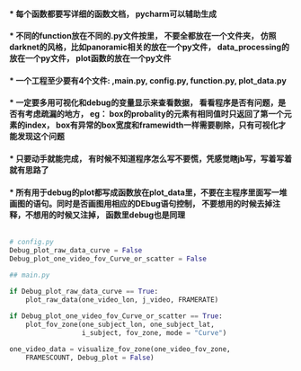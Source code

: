 #### * 每个函数都要写详细的函数文档， pycharm可以辅助生成

#### * 不同的function放在不同的.py文件按里， 不要全都放在一个文件夹， 仿照darknet的风格，比如panoramic相关的放在一个py文件， data_processing的放在一个py文件， plot函数的放在一个py文件

#### * 一个工程至少要有4个文件: ,main.py, config.py, function.py, plot_data.py

#### * 一定要多用可视化和debug的变量显示来查看数据， 看看程序是否有问题，是否有考虑疏漏的地方， eg： box的probality的元素有相同值时只返回了第一个元素的index， box有异常的box宽度和framewidth一样需要剔除，只有可视化才能发现这个问题


#### * 只要动手就能完成， 有时候不知道程序怎么写不要慌，凭感觉瞎jb写，写着写着就有思路了

#### * 所有用于debug的plot都写成函数放在plot_data里，不要在主程序里面写一堆画图的语句。同时是否画图用相应的DEbug语句控制， 不要想用的时候去掉注释，不想用的时候又注掉， 函数里debug也是同理
```python

# config.py
Debug_plot_raw_data_curve = False
Debug_plot_one_video_fov_Curve_or_scatter = False

## main.py

if Debug_plot_raw_data_curve == True:
    plot_raw_data(one_video_lon, j_video, FRAMERATE)
    
if Debug_plot_one_video_fov_Curve_or_scatter == True:
    plot_fov_zone(one_subject_lon, one_subject_lat,
                  i_subject, fov_zone, mode = "Curve")

one_video_data = visualize_fov_zone(one_video_fov_zone,
    FRAMESCOUNT, Debug_plot = False)

```
